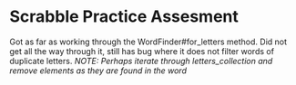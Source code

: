 # Scrabble Practice Assesment

Got as far as working through the WordFinder#for_letters method. Did not get all the way through it, still has bug where it does not filter words of duplicate letters. *NOTE: Perhaps iterate through letters_collection and remove elements as they are found in the word*